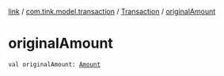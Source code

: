 [link](../../index.md) / [com.tink.model.transaction](../index.md) / [Transaction](index.md) / [originalAmount](./original-amount.md)

# originalAmount

`val originalAmount: `[`Amount`](../../com.tink.model.misc/-amount/index.md)